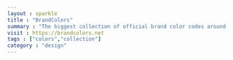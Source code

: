 ```yaml
---
layout : sparkle
title : "BrandColors"
summary : "The biggest collection of official brand color codes around. Includes hex colors codes for 500+ brands including Facebook, Twitter, Instagram, and many more."
visit : https://brandcolors.net
tags : ["colors","collection"]
category : "design"
---
```

